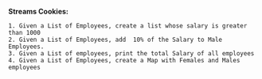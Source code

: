 
**Streams Cookies:**

	1. Given a List of Employees, create a list whose salary is greater than 1000
	2. Given a List of Employees, add  10% of the Salary to Male Employees.
	3. Given a List of employees, print the total Salary of all employees
	4. Given a List of Employees, create a Map with Females and Males employees

